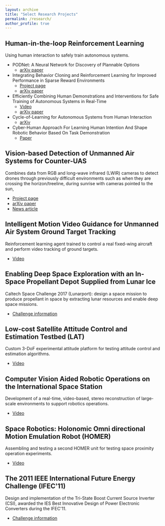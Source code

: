 ```yaml
---
layout: archive
title: "Select Research Projects"
permalink: /research/
author_profile: true
---
```

## Human-in-the-loop Reinforcement Learning

Using human interaction to safely train autonomous systems. 

- PODNet: A Neural Network for Discovery of Plannable Options
  - [arXiv paper](https://arxiv.org/abs/1911.00171)
- Integrating Behavior Cloning and Reinforcement Learning for Improved Performance in Sparse Reward Environments
  - [Project page](https://viniciusguigo.github.io/cycle-of-learning/)
  - [arXiv paper](https://arxiv.org/abs/1910.04281)
- Efficiently Combining Human Demonstrations and Interventions for Safe Training of Autonomous Systems in Real-Time
  - [Video](https://www.youtube.com/watch?v=1aktQxW7GQE)
  - [arXiv paper](https://arxiv.org/abs/1810.11545)
- Cycle-of-Learning for Autonomous Systems from Human Interaction
  - [arXiv](https://arxiv.org/abs/1808.09572)
- Cyber-Human Approach For Learning Human Intention And Shape Robotic Behavior Based On Task Demonstration
  - [Paper](https://ieeexplore.ieee.org/document/8489595)

## Vision-based Detection of Unmanned Air Systems for Counter-UAS

Combines data from RGB and long-wave infrared (LWIR) cameras to detect drones through previously difficult environments such as when they are crossing the horizon/treeline, during sunrise with cameras pointed to the sun, 

- [Project page](https://sites.google.com/view/tamudrone-spie2020/)
- [arXiv paper](https://arxiv.org/abs/2003.12638)
- [News article](https://engineering.tamu.edu/news/2018/11/a-team-wins-md5-a-hack-of-the-drones-2018.html)

## Intelligent Motion Video Guidance for Unmanned Air System Ground Target Tracking

Reinforcement learning agent trained to control a real fixed-wing aircraft and perform video tracking of ground targets. 

- [Video](https://youtu.be/isJtDdAiM3U)

## Enabling Deep Space Exploration with an In-Space Propellant Depot Supplied from Lunar Ice

Caltech Space Challenge 2017 (Lunarport): design a space mission to produce propellant in space by extracting lunar resources and enable deep space missions.

- [Challenge information](https://csc.caltech.edu/CSC2017/pages/participants.html)

## Low-cost Satellite Attitude Control and Estimation Testbed (LAT)

Custom 3-DoF experimental attitude platform for testing attitude control and estimation algorithms.

- [Video](https://www.youtube.com/watch?v=pO9eCf5VcRc)

## Computer Vision Aided Robotic Operations on the International Space Station

Development of a real-time, video-based, stereo reconstruction of large-scale environments to support robotics operations.

- [Video](https://www.youtube.com/watch?v=lPiscexOUls)

## Space Robotics: Holonomic Omni directional Motion Emulation Robot (HOMER)

Assembling and testing a second HOMER unit for testing space proximity operation experiments.

- [Video](https://www.youtube.com/watch?v=U3FQ1rvBtt0)

## The 2011 IEEE International Future Energy Challenge  (IFEC'11)

Design and implementation of the Tri-State Boost Current Source Inverter (CSI), awarded the IES Best Innovative Design of Power Electronic Converters during the IFEC'11.

- [Challenge information](https://energychallenge.weebly.com/ifec-2011.html)

